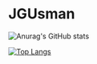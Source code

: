 # JGUsman
![Anurag's GitHub stats](https://github-readme-stats-git-masterrstaa-rickstaa.vercel.app/api?username=JGUsman007&&show_icons=true&theme=tokyonight)

[![Top Langs](https://github-readme-stats.vercel.app/api/top-langs/?username=JGUsman007&layout=compact)](https://github.com/JGUsman007/JGUsman007)
